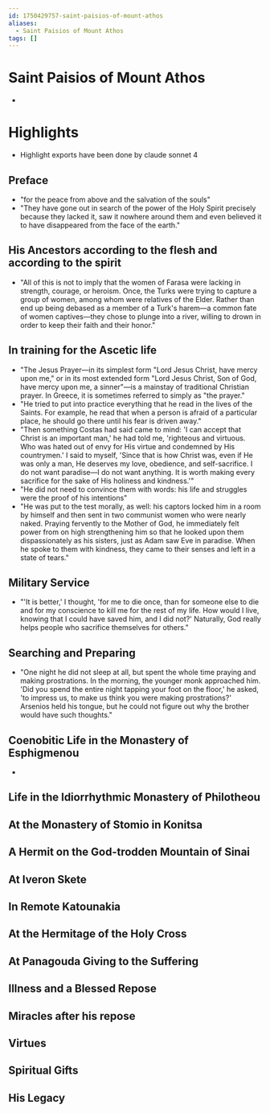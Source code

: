 ```yaml
---
id: 1750429757-saint-paisios-of-mount-athos
aliases:
  - Saint Paisios of Mount Athos
tags: []
---
```


# Saint Paisios of Mount Athos

-

# Highlights

- Highlight exports have been done by claude sonnet 4

## Preface

- "for the peace from above and the salvation of the souls"
- "They have gone out in search of the power of the Holy Spirit precisely because they lacked it, saw it nowhere around them and even believed it to have disappeared from the face of the earth."

## His Ancestors according to the flesh and according to the spirit

- "All of this is not to imply that the women of Farasa were lacking in strength, courage, or heroism. Once, the Turks were trying to capture a group of women, among whom were relatives of the Elder. Rather than end up being debased as a member of a Turk's harem—a common fate of women captives—they chose to plunge into a river, willing to drown in order to keep their faith and their honor."

## In training for the Ascetic life

- "The Jesus Prayer—in its simplest form "Lord Jesus Christ, have mercy upon me," or in its most extended form "Lord Jesus Christ, Son of God, have mercy upon me, a sinner"—is a mainstay of traditional Christian prayer. In Greece, it is sometimes referred to simply as "the prayer."
- "He tried to put into practice everything that he read in the lives of the Saints. For example, he read that when a person is afraid of a particular place, he should go there until his fear is driven away."
- "Then something Costas had said came to mind: 'I can accept that Christ is an important man,' he had told me, 'righteous and virtuous. Who was hated out of envy for His virtue and condemned by His countrymen.' I said to myself, 'Since that is how Christ was, even if He was only a man, He deserves my love, obedience, and self-sacrifice. I do not want paradise—I do not want anything. It is worth making every sacrifice for the sake of His holiness and kindness.'"
- "He did not need to convince them with words: his life and struggles were the proof of his intentions"
- "He was put to the test morally, as well: his captors locked him in a room by himself and then sent in two communist women who were nearly naked. Praying fervently to the Mother of God, he immediately felt power from on high strengthening him so that he looked upon them dispassionately as his sisters, just as Adam saw Eve in paradise. When he spoke to them with kindness, they came to their senses and left in a state of tears."

## Military Service

- "'It is better,' I thought, 'for me to die once, than for someone else to die and for my conscience to kill me for the rest of my life. How would I live, knowing that I could have saved him, and I did not?' Naturally, God really helps people who sacrifice themselves for others."

## Searching and Preparing

- "One night he did not sleep at all, but spent the whole time praying and making prostrations. In the morning, the younger monk approached him. 'Did you spend the entire night tapping your foot on the floor,' he asked, 'to impress us, to make us think you were making prostrations?' Arsenios held his tongue, but he could not figure out why the brother would have such thoughts."

## Coenobitic Life in the Monastery of Esphigmenou

-

## Life in the Idiorrhythmic Monastery of Philotheou

## At the Monastery of Stomio in Konitsa

## A Hermit on the God-trodden Mountain of Sinai

## At Iveron Skete

## In Remote Katounakia

## At the Hermitage of the Holy Cross

## At Panagouda Giving to the Suffering

## Illness and a Blessed Repose

## Miracles after his repose

## Virtues

## Spiritual Gifts

## His Legacy
